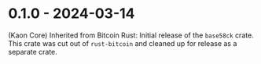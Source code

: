 # 0.1.0 - 2024-03-14

(Kaon Core) Inherited from Bitcoin Rust:
Initial release of the `base58ck` crate. This crate was cut out of
`rust-bitcoin` and cleaned up for release as a separate crate.
